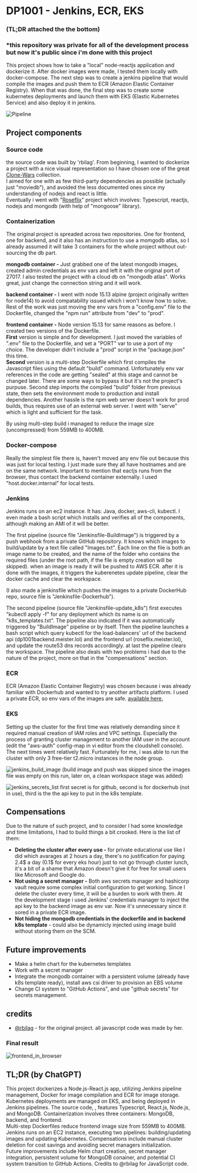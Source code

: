 
# DP1001 - Jenkins, ECR, EKS
### (TL;DR attached the the bottom)
### *this repository was private for all of the development process but now it's public since i'm done with this project
This project shows how to take a "local" node-reactjs application and dockerize it. After docker images were made, I tested them locally with docker-compose. The next step was to create a jenkins pipeline that would compile the images and push them to ECR (Amazon Elastic Container Registry). When that was done, the final step was to create some kubernetes deployments and launch them with EKS (Elastic Kubernetes Service) and also deploy it in jenkins.

![Pipeline](https://s3.amazonaws.com/meister.public.resources/dp1001-pipeline.png)


## Project components

### Source code
the source code was built by 'rbilag'. From beginning, I wanted to dockerize a project with a nice visual representation so I have chosen one of the great [Clone-Wars](https://github.com/GorvGoyl/Clone-Wars) collection.  
I aimed for one with as few third-party dependencies as possible (actually just "moviedb"), and avoided the less documented ones since my understanding of nodejs and react is little.  
Eventually i went with "[Roseflix](https://github.com/rbilag/roseflix)" project which involves: Typescript, reactjs, nodejs and mongodb (with help of "mongoose" library).

### Containerization
The original project is spreaded across two repositories. One for frontend, one for backend, and it also has an instruction to use a momgodb atlas, so I already assumed it will take 3 containers for the whole project without out-sourcing the db part.  

**mongodb container -** Just grabbed one of the latest mongodb images, created admin credentials as env vars and left it with the original port of 27017. I also tested the project with a cloud db on "mongodb atlas". Works great, just change the connection string and it will work.  

**backend container -** I went with node 15.13 alpine (project originally written for node14) to avoid compatability issued which i won't know how to solve.  
Rest of the work was just moving the env vars from a "config.env" file to the Dockerfile, changed the "npm run" attribute from "dev" to "prod".

**frontend container -** Node version 15.13 for same reasons as before. I created two versions of the Dockerfile.  
**First** version is simple and for development. I just moved the variables of ".env" file to the Dockerfile, and set a "PORT" var to use a port of my choice. The developer didn't include a "prod" script in the "package.json" this time.  
**Second** version is a multi-step Dockerfile which first compiles the Javascript files using the default "build" command. Unfortunately env var references in the code are getting "sealed" at this stage and cannot be changed later. There are some ways to bypass it but it's not the project's purpuse.
Second step imports the compiled "build" folder from previous state, then sets the environment mode to production and install dependencies. Another hassle is the npm web server doesn't work for prod builds, thus requires use of an external web server. I went with "serve" which is light and sufficient for the task.  

By using multi-step build i managed to reduce the image size (uncompressed) from 559MB to 400MB.

### Docker-compose
Really the simplest file there is, haven't moved any env file out because this was just for local testing. I just made sure they all have hostnames and are on the same network. 
Important to mention that eactjs runs from the browser, thus contact the backend container externally. I used "host.docker.internal" for local tests.

### Jenkins
Jenkins runs on an ec2 instance. It has: Java, docker, aws-cli, kubectl. I even made a bash script which installs and verifies all of the components, although making an AMI of it will be better.  

The first pipeline (source file "Jenkinsfile-BuildImage") is triggered by a push webhook from a private GitHub repository. It knows which images to build/update by a text file called "Images.txt". Each line on the file is both an image name to be created, and the name of the folder who contains the required files (under the root path, if the file is empty creation will be skipped). when an image is ready it will be pushed to AWS ECR. after it is done with the images, it triggers the kuberenetes update pipeline, clear the docker cache and clear the workspace.

(I also made a jenkinsfile which pushes the images to a private DockerHub repo, source file is "Jenkinsfile-Dockerhub").

The second pipeline (source file "Jenkinsfile-update_k8s") first executes "kubectl apply -f" for any deployment which its name is on "k8s_templates.txt". The pipeline also indicated if it was automatically triggered by "BuildImage" pipeline or by itself. Then the pipeline launches a bash script which query kubectl for the load-balancers' url of the backend api (dp1001backend.meister.lol) and the frontend url (roseflix.meister.lol), and update the route53 dns records accordingly. at last the pipeline clears the workspace.
The pipeline also deals with two problems i had due to the nature of the project, more on that in the "compensations" section.

### ECR
ECR (Amazon Elastic Container Registry) was chosen because i was already familiar with Dockerhub and wanted to try another artifacts platform. I used a private ECR, so env vars of the images are safe.
[available here.](https://gallery.ecr.aws/z2m4y8s8/dp1001)

### EKS
Setting up the cluster for the first time was relatively demanding since it required manual creation of IAM roles and VPC settings. Especially the process of granting cluster management to another IAM user in the account (edit the "aws-auth" config-map in vi editor from the cloudshell console). The next times went relatively fast. Furtunately for me, i was able to run the cluster with only 3 free-tier t2.micro instances in the node group.

![jenkins_build_image](https://s3.amazonaws.com/meister.public.resources/dp1001/jenkins_build_image.png)
(build image and push was skipped since the images file was empty on this run, later on, a clean workspace stage was added)

![jenkins_secrets_list](https://s3.amazonaws.com/meister.public.resources/dp1001/jenkins_secrets.png)
first secret is for github, second is for dockerhub (not in use), third is the the api key to put in the k8s template.


## Compensations

Due to the nature of such project, and to consider I had some knowledge and time limitations, I had to build things a bit crooked. Here is the list of them:
* **Deleting the cluster after every use -** for private educational use like I did which avarages at 2 hours a day, there's no justification for paying 2.4$ a day (0.1$ for every eks hour) just to not go through cluster lunch, it's a bit of a shame that Amazon doesn't give it for free for small users like Microsoft and Google do.
* **Not using a secret manager -** Both aws secrets manager and hashicorp vault require some complex initial configuration to get working. Since I delete the cluster every time, it will be a burden to work with them.
  At the development stage i used Jenkins' credentials manager to inject the api key to the backend image as env var. Now it's unnecessary since it sored in a private ECR image.
* **Not hiding the mongodb credentials in the dockerfile and in backend k8s template** -  could also be dynamicly injected using image build without storing them on the SCM.
## Future improvements
* Make a helm chart for the kubernetes templates
* Work with a secret manager
* Integrate the mongodb container with a persistent volume (already have k8s template ready), install aws csi driver to provision an EBS volume
* Change CI system to "GitHub Actions", and use "github secrets" for secrets management.

## credits

- [@rbilag](https://github.com/rbilag/roseflix) - for the original project. all javascript code was made by her.

### Final result
![frontend_in_browser](https://s3.amazonaws.com/meister.public.resources/dp1001/frontend_in_browser.png)
## TL;DR (by ChatGPT)
This project dockerizes a Node.js-React.js app, utilizing Jenkins pipeline management, Docker for image compilation and ECR for image storage. Kubernetes deployments are managed on EKS, and being deployed in Jenkins pipelines. The source code, , features Typescript, React.js, Node.js, and MongoDB. Containerization involves three containers: MongoDB, backend, and frontend.  
Multi-step Dockerfiles reduce frontend image size from 559MB to 400MB. Jenkins runs on an EC2 instance, executing two pipelines: building/updating images and updating Kubernetes. Compensations include manual cluster deletion for cost savings and avoiding secret managers initialization.  
Future improvements include Helm chart creation, secret manager integration, persistent volume for MongoDB conainer, and potential CI system transition to GitHub Actions. Credits to @rbilag for JavaScript code.
